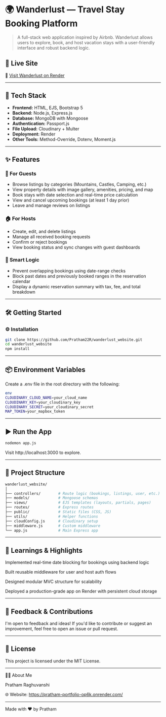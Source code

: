 # 🌍 Wanderlust — Travel Stay Booking Platform

> A full-stack web application inspired by Airbnb. Wanderlust allows users to explore, book, and host vacation stays with a user-friendly interface and robust backend logic.

## 🚀 Live Site

🔗 [Visit Wanderlust on Render](https://wanderlust-webs-84qr.onrender.com)

---

## 🧰 Tech Stack

- **Frontend:** HTML, EJS, Bootstrap 5
- **Backend:** Node.js, Express.js
- **Database:** MongoDB with Mongoose
- **Authentication:** Passport.js
- **File Upload:** Cloudinary + Multer
- **Deployment:** Render
- **Other Tools:** Method-Override, Dotenv, Moment.js

---

## ✨ Features

### 🧳 For Guests
- Browse listings by categories (Mountains, Castles, Camping, etc.)
- View property details with image gallery, amenities, pricing, and map
- Book stays with date selection and real-time price calculation
- View and cancel upcoming bookings (at least 1 day prior)
- Leave and manage reviews on listings

### 🏠 For Hosts
- Create, edit, and delete listings
- Manage all received booking requests
- Confirm or reject bookings
- View booking status and sync changes with guest dashboards

### 🧠 Smart Logic
- Prevent overlapping bookings using date-range checks
- Block past dates and previously booked ranges in the reservation calendar
- Display a dynamic reservation summary with tax, fee, and total breakdown

---

## 🛠️ Getting Started

### ⚙️ Installation

```bash
git clone https://github.com/Pratham22R/wanderlust_website.git
cd wanderlust_website
npm install
```

---

## 📦 Environment Variables

Create a .env file in the root directory with the following:

```bash
env
CLOUDINARY_CLOUD_NAME=your_cloud_name
CLOUDINARY_KEY=your_cloudinary_key
CLOUDINARY_SECRET=your_cloudinary_secret
MAP_TOKEN=your_mapbox_token
```

---

## ▶️ Run the App
```bash
nodemon app.js
```
Visit http://localhost:3000 to explore.

---

## 📁 Project Structure
```bash
wanderlust_website/
│
├── controllers/        # Route logic (bookings, listings, user, etc.)
├── models/             # Mongoose schemas
├── views/              # EJS templates (layouts, partials, pages)
├── routes/             # Express routes
├── public/             # Static files (CSS, JS)
├── utils/              # Helper functions
├── cloudConfig.js      # Cloudinary setup
├── middleware.js       # Custom middleware
└── app.js              # Main Express app
```
---

## 🧠 Learnings & Highlights

Implemented real-time date blocking for bookings using backend logic

Built reusable middleware for user and host auth flows

Designed modular MVC structure for scalability

Deployed a production-grade app on Render with persistent cloud storage

---

## 💬 Feedback & Contributions

I'm open to feedback and ideas! If you'd like to contribute or suggest an improvement, feel free to open an issue or pull request.

---

## 📜 License

This project is licensed under the MIT License.

---

🙋‍♂️ About Me

Pratham Raghuvanshi

🌐 Website: https://pratham-portfolio-op6k.onrender.com/

---

Made with ❤️ by Pratham

